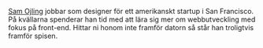 <p class="byline">
  <a href=mailto:sam@ojling.com>Sam Ojling</a> jobbar som designer för ett  amerikanskt startup i San Francisco. På kvällarna spenderar han tid med att lära sig mer om webbutveckling med fokus på front-end. Hittar ni honom inte framför datorn så står han troligtvis framför spisen.
</p>